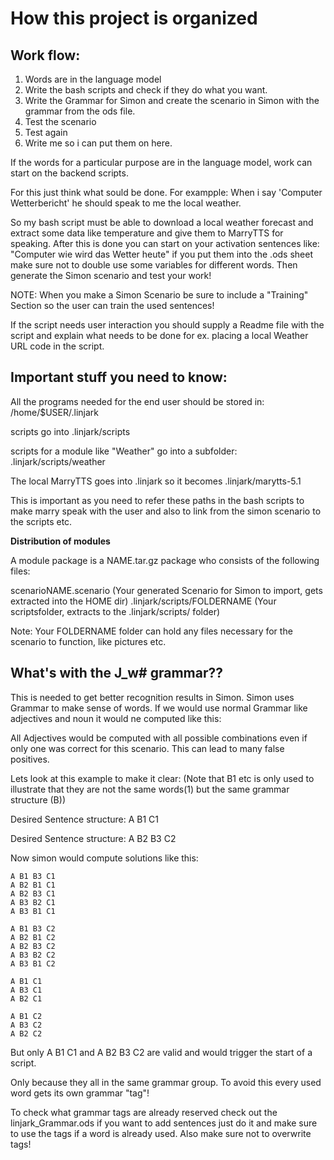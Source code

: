 How this project is organized
==============================

Work flow:
----------

1. Words are in the language model
2. Write the bash scripts and check if they do what you want.
3. Write the Grammar for Simon and create the scenario in Simon with the grammar from the ods file.
4. Test the scenario 
5. Test again
6. Write me so i can put them on here. 


If the words for a particular purpose are in the language model, work can start on the backend scripts.

For this just think what sould be done. For exampple: When i say 'Computer Wetterbericht' he should speak to me the local weather. 

So my bash script must be able to download a local weather forecast and extract some data like temperature and give them to MarryTTS for speaking. After this is done you can start on your activation sentences like: "Computer wie wird das Wetter heute" if you put them into the .ods sheet make sure not to double use some variables for different words.
Then generate the Simon scenario and test your work!

NOTE: When you make a Simon Scenario be sure to include a "Training" Section so the user can train the used sentences!

If the script needs user interaction you should supply a Readme file with the script and explain what needs to be done for ex. placing a local Weather URL code in the script.

Important stuff you need to know:
---------------------------------

All the programs needed for the end user should be stored in: /home/$USER/.linjark

scripts go into .linjark/scripts

scripts for a module like "Weather" go into a subfolder: .linjark/scripts/weather

The local MarryTTS goes into .linjark so it becomes .linjark/marytts-5.1

This is important as you need to refer these paths in the bash scripts to make marry speak with the user and also to link from the simon scenario to the scripts etc.

__Distribution of modules__

A module package is a NAME.tar.gz package who consists of the following files:

scenarioNAME.scenario (Your generated Scenario for Simon to import, gets extracted into the HOME dir)
.linjark/scripts/FOLDERNAME (Your scriptsfolder, extracts to the .linjark/scripts/ folder)

Note: Your FOLDERNAME folder can hold any files necessary for the scenario to function, like pictures etc. 


What's with the J_w# grammar??
---------------------------

This is needed to get better recognition results in Simon. Simon uses Grammar to make sense of words.
If we would use normal Grammar like adjectives and noun it would ne computed like this:

All Adjectives would be computed with all possible combinations even if only one was correct for this scenario. This can lead to many false positives.

Lets look at this example to make it clear:
(Note that B1 etc is only used to illustrate that they are not the same words(1) but the same grammar structure (B))

Desired Sentence structure: A B1 C1 

Desired Sentence structure: A B2 B3 C2

Now simon would compute solutions like this:

```
A B1 B3 C1
A B2 B1 C1
A B2 B3 C1
A B3 B2 C1
A B3 B1 C1

A B1 B3 C2
A B2 B1 C2
A B2 B3 C2
A B3 B2 C2
A B3 B1 C2

A B1 C1 
A B3 C1
A B2 C1

A B1 C2 
A B3 C2
A B2 C2
```

But only A B1 C1 and A B2 B3 C2 are valid and would trigger the start of a script.

Only because they all in the same grammar group. To avoid this every used word gets its own grammar "tag"!

To check what grammar tags are already reserved check out the linjark_Grammar.ods if you want to add sentences just do it and make sure to use the tags if a word is already used. Also make sure not to overwrite tags!




